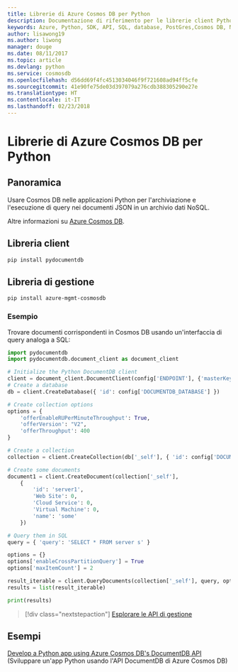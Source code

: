 ```yaml
---
title: Librerie di Azure Cosmos DB per Python
description: Documentazione di riferimento per le librerie client Python per Cosmos DB
keywords: Azure, Python, SDK, API, SQL, database, PostGres,Cosmos DB, NoSQL
author: lisawong19
ms.author: liwong
manager: douge
ms.date: 08/11/2017
ms.topic: article
ms.devlang: python
ms.service: cosmosdb
ms.openlocfilehash: d56dd69f4fc4513034046f9f721608ad94ff5cfe
ms.sourcegitcommit: 41e90fe75de03d397079a276cdb388305290e27e
ms.translationtype: HT
ms.contentlocale: it-IT
ms.lasthandoff: 02/23/2018
---
```

# <a name="azure-cosmosdb-libraries-for-python"></a>Librerie di Azure Cosmos DB per Python

## <a name="overview"></a>Panoramica

Usare Cosmos DB nelle applicazioni Python per l'archiviazione e l'esecuzione di query nei documenti JSON in un archivio dati NoSQL.

Altre informazioni su [Azure Cosmos DB](https://docs.microsoft.com/azure/cosmos-db/introduction).

## <a name="client-library"></a>Libreria client
 ```bash
pip install pydocumentdb
 ```

## <a name="management-library"></a>Libreria di gestione
```bash
pip install azure-mgmt-cosmosdb
```

### <a name="example"></a>Esempio

Trovare documenti corrispondenti in Cosmos DB usando un'interfaccia di query analoga a SQL:

```python
import pydocumentdb
import pydocumentdb.document_client as document_client

# Initialize the Python DocumentDB client
client = document_client.DocumentClient(config['ENDPOINT'], {'masterKey': config['MASTERKEY']})
# Create a database
db = client.CreateDatabase({ 'id': config['DOCUMENTDB_DATABASE'] })

# Create collection options
options = {
    'offerEnableRUPerMinuteThroughput': True,
    'offerVersion': "V2",
    'offerThroughput': 400
}

# Create a collection
collection = client.CreateCollection(db['_self'], { 'id': config['DOCUMENTDB_COLLECTION'] }, options)

# Create some documents
document1 = client.CreateDocument(collection['_self'],
    { 
        'id': 'server1',
        'Web Site': 0,
        'Cloud Service': 0,
        'Virtual Machine': 0,
        'name': 'some' 
    })

# Query them in SQL
query = { 'query': 'SELECT * FROM server s' }    

options = {} 
options['enableCrossPartitionQuery'] = True
options['maxItemCount'] = 2

result_iterable = client.QueryDocuments(collection['_self'], query, options)
results = list(result_iterable)

print(results)
```
> [!div class="nextstepaction"]
> [Esplorare le API di gestione](/python/api/overview/azure/cosmosdb/management)

## <a name="samples"></a>Esempi

[Develop a Python app using Azure Cosmos DB's DocumentDB API](https://azure.microsoft.com/resources/samples/azure-cosmos-db-documentdb-python-getting-started/) (Sviluppare un'app Python usando l'API DocumentDB di Azure Cosmos DB)



